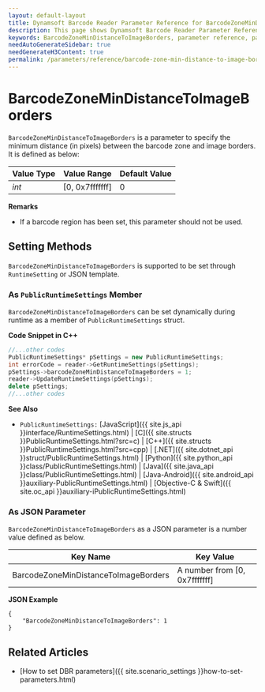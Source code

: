 ```yaml
---
layout: default-layout
title: Dynamsoft Barcode Reader Parameter Reference for BarcodeZoneMinDistanceToImageBorders
description: This page shows Dynamsoft Barcode Reader Parameter Reference for BarcodeZoneMinDistanceToImageBorders.
keywords: BarcodeZoneMinDistanceToImageBorders, parameter reference, parameter
needAutoGenerateSidebar: true
needGenerateH3Content: true
permalink: /parameters/reference/barcode-zone-min-distance-to-image-borders.html
---
```



# BarcodeZoneMinDistanceToImageBorders 

`BarcodeZoneMinDistanceToImageBorders` is a parameter to specify the minimum distance (in pixels) between the barcode zone and image borders. It is defined as below:

| Value Type | Value Range | Default Value |
| ---------- | ----------- | ------------- |
| *int* | [0, 0x7fffffff] | 0 |


**Remarks**  
- If a barcode region has been set, this parameter should not be used.


    
## Setting Methods
`BarcodeZoneMinDistanceToImageBorders` is supported to be set through `RuntimeSetting` or JSON template.

### As `PublicRuntimeSettings` Member
`BarcodeZoneMinDistanceToImageBorders` can be set dynamically during runtime as a member of `PublicRuntimeSettings` struct.


**Code Snippet in C++**
```cpp
//...other codes
PublicRuntimeSettings* pSettings = new PublicRuntimeSettings;
int errorCode = reader->GetRuntimeSettings(pSettings);
pSettings->barcodeZoneMinDistanceToImageBorders = 1;
reader->UpdateRuntimeSettings(pSettings);
delete pSettings;
//...other codes
```



**See Also**      
- `PublicRuntimeSettings:` [JavaScript]({{ site.js_api }}interface/RuntimeSettings.html) \| [C]({{ site.structs }}PublicRuntimeSettings.html?src=c) \| [C++]({{ site.structs }}PublicRuntimeSettings.html?src=cpp) \| [.NET]({{ site.dotnet_api }}struct/PublicRuntimeSettings.html) \| [Python]({{ site.python_api }}class/PublicRuntimeSettings.html) \| [Java]({{ site.java_api }}class/PublicRuntimeSettings.html) \| [Java-Android]({{ site.android_api }}auxiliary-PublicRuntimeSettings.html) \| [Objective-C & Swift]({{ site.oc_api }}auxiliary-iPublicRuntimeSettings.html)


### As JSON Parameter
`BarcodeZoneMinDistanceToImageBorders` as a JSON parameter is a number value defined as below.   

| Key Name | Key Value |
| -------- | --------- |
| BarcodeZoneMinDistanceToImageBorders | A number from [0, 0x7fffffff] |


**JSON Example**   
```
{
    "BarcodeZoneMinDistanceToImageBorders": 1
}
```


<!--
## Impacts on Performance
### Speed
Setting `BarcodeZoneMinDistanceToImageBorders` to a appropriate value may speed up the process when barcodes are partly out of the iamge border.

### Read Rate
`BarcodeZoneMinDistanceToImageBorders` has no influence on the Read Rate.

### Accuracy
`BarcodeZoneMinDistanceToImageBorders` has no influence on the Accuracy.

-->
## Related Articles
- [How to set DBR parameters]({{ site.scenario_settings }}how-to-set-parameters.html)
